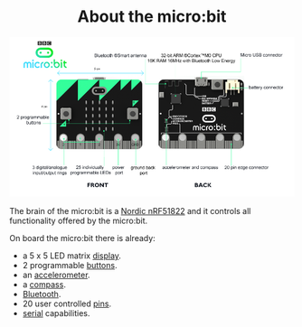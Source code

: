 # <center> About the micro:bit </center>

![microbit from the front and the back](resources/microbit_front_back.png)

The brain of the micro:bit is a [Nordic nRF51822](https://www.nordicsemi.com/eng/Products/Bluetooth-Smart-Bluetooth-low-energy/nRF51822)
and it controls all functionality offered by the micro:bit.

On board the micro:bit there is already:

- a 5 x 5 LED matrix [display](ubit/display.md).
- 2 programmable [buttons](ubit/button.md).
- an [accelerometer](ubit/accelerometer.md).
- a [compass](ubit/compass.md).
- [Bluetooth](ubit/bleManager.md).
- 20 user controlled [pins](ubit/io.md).
- [serial](ubit/serial.md) capabilities.
